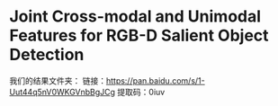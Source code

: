 #  Joint Cross-modal and Unimodal Features for RGB-D Salient Object Detection



我们的结果文件夹：
链接：https://pan.baidu.com/s/1-Uut44q5nV0WKGVnbBgJCg 
提取码：0iuv
